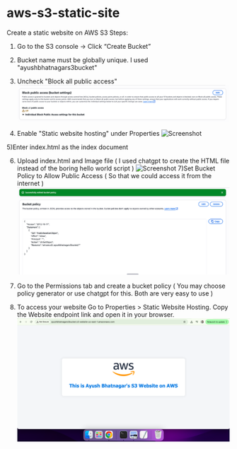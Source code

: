 # aws-s3-static-site
Create a static website on AWS S3
Steps:
1) Go to the S3 console → Click “Create Bucket”

2) Bucket name must be globally unique. I used "ayushbhatnagars3bucket"

3) Uncheck "Block all public access"
![Screenshot](./Public_Access.png)

4) Enable "Static website hosting" under Properties
![Screenshot](./Enabling_StaticWebsite_Hosting.png)

5)Enter index.html as the index document

6) Upload index.html and Image file ( I used chatgpt to create the HTML file instead of the boring hello world script )
![Screenshot](./File_uploaded_on_root_folder.png)
7)Set Bucket Policy to Allow Public Access ( So that we could access it from the internet )
![Screenshot](./bucket_policy.png)

8) Go to the Permissions tab and create a bucket policy ( You may choose policy generator or use chatgpt for this. Both are very easy to use )

9) To access your website
Go to Properties > Static Website Hosting. Copy the Website endpoint link and open it in your browser.
![Screenshot](./Screenshot_of_website.png)
